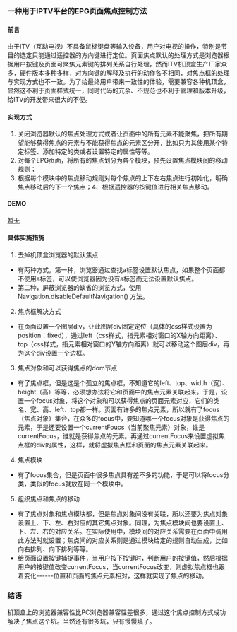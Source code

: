### 一种用于IPTV平台的EPG页面焦点控制方法

#### 前言
由于ITV（互动电视）不具备鼠标键盘等输入设备，用户对电视的操作，特别是节目的选定只能通过遥控器的方向键进行定位。页面焦点默认的处理方式是浏览器根据用户按键及页面可聚焦元素键的排列关系自行处理，然而ITV机顶盒生产厂家众多，硬件版本多种多样，对方向键的解释及执行的动作各不相同，对焦点框的处理与实现方式也不一致。为了给最终用户带来一致性的体验，需要兼容各种机顶盒，显然这不利于页面样式统一，同时代码的亢余、不规范也不利于管理和版本升级，给ITV的开发带来很大的不便。
#### 实现方式
1. 关闭浏览器默认的焦点处理方式或者让页面中的所有元素不能聚焦，把所有期望能够获得焦点的元素与不能获得焦点的元素区分开，比如只为其使用某个特定标签、添加特定的类或者设置特定的属性等等。
2. 对每个EPG页面，将所有的焦点划分为各个模块，预先设置焦点模块间的移动规则；
3. 根据每个模块中的焦点移动规则对每个焦点的上下左右焦点进行初始化，明确焦点移动后的下一个焦点；4、根据遥控器的按键值进行相关焦点移动。
#### DEMO
[暂无]()
#### 具体实施措施
1. 去掉机顶盒浏览器的默认焦点
* 有两种方式。第一种，浏览器通过查找a标签设置默认焦点，如果整个页面都不使用a标签，可以使浏览器因为没有a标签而无法设置默认焦点。
* 第二种，屏蔽浏览器的缺省的浏览方式，使用 Navigation.disableDefaultNavigation() 方法。
2. 焦点框解决方式
* 在页面设置一个图层div，让此图层div固定定位（具体的css样式设置为position：fixed），通过left（css样式，指元素相对窗口的X轴方向距离）、top（css样式，指元素相对窗口的Y轴方向距离）就可以移动这个图层div，再为这个div设置一个边框。
3. 焦点对象和可以获得焦点的dom节点
* 有了焦点框，但是这是个孤立的焦点框，不知道它的left、top、width（宽）、height（高）等等，必须想办法将它和页面中的焦点元素关联起来。于是，设置一个focus对象，将这个对象和可以获得焦点的页面元素对应，它们的类名、宽、高、left、top都一样。页面有许多的焦点元素，所以就有了focus（焦点对象）集合，在众多的focus中，要知道哪一个focus对象是获得焦点的元素，于是还要设置一个currentFoucs（当前聚焦元素）对象，谁是currentFocus，谁就是获得焦点的元素。再通过currentFocus来设置虚拟焦点框的div的属性，这样，就将虚拟焦点框和页面的焦点元素关联起来。
4. 焦点模块
* 有了focus集合，但是页面中很多焦点具有差不多的功能，于是可以将focus分类，类似的focus就放在同一个模块中。
5. 组织焦点和焦点的移动
* 有了焦点对象和焦点模块都，但是焦点对象间没有关联，所以还要为焦点对象设置上、下、左、右对应的其它焦点对象。同理，为焦点模块间也要设置上、下、左、右的对应关系。在实际使用中，模块间的对应关系需要在页面中调用此方法时就设置；焦点间的对应关系则是通过模块给定的规则自动生成，比如向右排列、向下排列等等。
* 给页面设置按键捕捉事件，当用户按下按键时，判断用户的按键值，然后根据用户的按键值改变currentFocus，当currentFocus改变，则虚拟焦点框也跟着变化------位置和页面的焦点元素相对，这样就实现了焦点的移动。
### 结语
机顶盒上的浏览器兼容性比PC浏览器兼容性差很多，通过这个焦点控制方式成功解决了焦点这个坑。当然还有很多坑，只有慢慢填了。